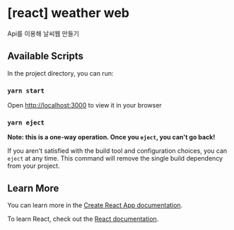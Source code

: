 # [react] weather web

Api를 이용해 날씨웹 만들기

## Available Scripts

In the project directory, you can run:

### `yarn start`


Open [http://localhost:3000](http://localhost:3000) to view it in your browser


### `yarn eject`

**Note: this is a one-way operation. Once you `eject`, you can't go back!**

If you aren't satisfied with the build tool and configuration choices, you can `eject` at any time. This command will remove the single build dependency from your project.


## Learn More

You can learn more in the [Create React App documentation](https://facebook.github.io/create-react-app/docs/getting-started).

To learn React, check out the [React documentation](https://reactjs.org/).
